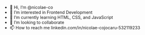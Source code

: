 - 👋 Hi, I’m @nicolae-co
- 👀 I’m interested in Frontend Development
- 🌱 I’m currently learning HTML, CSS, and JavaScript
- 💞️ I’m looking to collaborate
- 📫 How to reach me linkedin.com/in/nicolae-cojocaru-532119233

<!---
nicolae-co/nicolae-co is a ✨ special ✨ repository because its `README.md` (this file) appears on your GitHub profile.
You can click the Preview link to take a look at your changes.
--->

